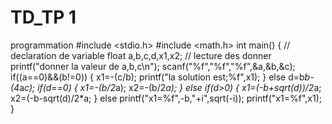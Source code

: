# TD_TP 1
programmation
#include <stdio.h>
#include <math.h>
int main()
{
// declaration de variable
float a,b,c,d,x1,x2;
// lecture des donner
printf("donner la valeur de a,b,c\n");
scanf("%f","%f","%f",&a,&b,&c);
if((a==0)&&(b!=0))
{
x1=-(c/b);
printf("la solution est;%f",x1);
}
else
d=b*b-(4*a*c);
if(d==0)
{
x1=-(b/2*a);
x2=-(b/2*a);
}
else
if(d>0)
{
 x1=(-b+sqrt(d))/2*a;
 x2=(-b-sqrt(d)/2*a;
 }
 else
 printf("x1=%f",-b,"+i",sqrt(-i));
 printf("x1=%f",x1);
 }
